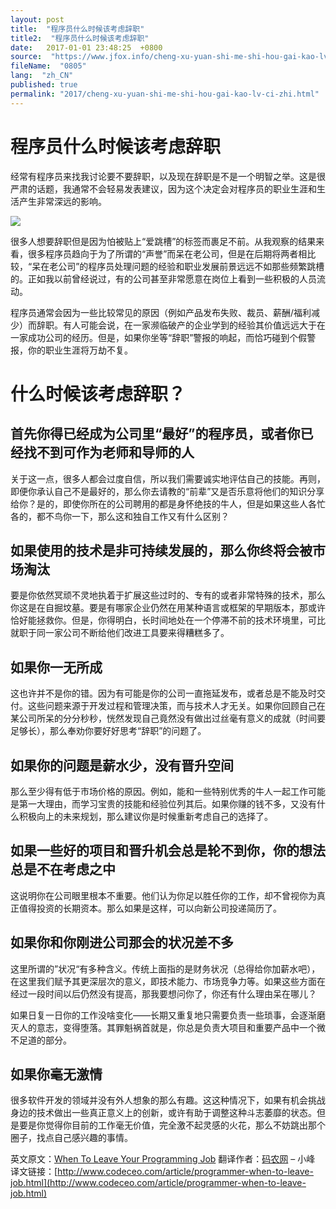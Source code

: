 ```yaml
---
layout: post
title:  "程序员什么时候该考虑辞职"
title2:  "程序员什么时候该考虑辞职"
date:   2017-01-01 23:48:25  +0800
source:  "https://www.jfox.info/cheng-xu-yuan-shi-me-shi-hou-gai-kao-lv-ci-zhi.html"
fileName:  "0805"
lang:  "zh_CN"
published: true
permalink: "2017/cheng-xu-yuan-shi-me-shi-hou-gai-kao-lv-ci-zhi.html"
---
```


# 程序员什么时候该考虑辞职 


经常有程序员来找我讨论要不要辞职，以及现在辞职是不是一个明智之举。这是很严肃的话题，我通常不会轻易发表建议，因为这个决定会对程序员的职业生涯和生活产生非常深远的影响。

![](f2c4128.jpg)

很多人想要辞职但是因为怕被贴上“爱跳槽”的标签而裹足不前。从我观察的结果来看，很多程序员趋向于为了所谓的“声誉”而呆在老公司，但是在后期将两者相比较，“呆在老公司”的程序员处理问题的经验和职业发展前景远远不如那些频繁跳槽的。正如我以前曾经说过，有的公司甚至非常愿意在岗位上看到一些积极的人员流动。

程序员通常会因为一些比较常见的原因（例如产品发布失败、裁员、薪酬/福利减少）而辞职。有人可能会说，在一家濒临破产的企业学到的经验其价值远远大于在一家成功公司的经历。但是，如果你坐等“辞职”警报的响起，而恰巧碰到个假警报，你的职业生涯将万劫不复。

# **什么时候该考虑辞职？**

## 首先你得已经成为公司里“最好”的程序员，或者你已经找不到可作为老师和导师的人

关于这一点，很多人都会过度自信，所以我们需要诚实地评估自己的技能。再则，即便你承认自己不是最好的，那么你去请教的“前辈”又是否乐意将他们的知识分享给你？是的，即使你所在的公司聘用的都是身怀绝技的牛人，但是如果这些人各忙各的，都不鸟你一下，那么这和独自工作又有什么区别？

## 如果使用的技术是非可持续发展的，那么你终将会被市场淘汰

要是你依然冥顽不灵地执着于扩展这些过时的、专有的或者非常特殊的技术，那么你这是在自掘坟墓。要是有哪家企业仍然在用某种语言或框架的早期版本，那或许恰好能拯救你。但是，你得明白，长时间地处在一个停滞不前的技术环境里，可比就职于同一家公司不断给他们改进工具要来得糟糕多了。

## 如果你一无所成

这也许并不是你的错。因为有可能是你的公司一直拖延发布，或者总是不能及时交付。这些问题来源于开发过程和管理决策，而与技术人才无关。如果你回顾自己在某公司所呆的分分秒秒，恍然发现自己竟然没有做出过丝毫有意义的成就（时间要足够长），那么奉劝你要好好思考“辞职”的问题了。

## 如果你的问题是薪水少，没有晋升空间

那么至少得有低于市场价格的原因。例如，能和一些特别优秀的牛人一起工作可能是第一大理由，而学习宝贵的技能和经验位列其后。如果你赚的钱不多，又没有什么积极向上的未来规划，那么建议你是时候重新考虑自己的选择了。

## 如果一些好的项目和晋升机会总是轮不到你，你的想法总是不在考虑之中

这说明你在公司眼里根本不重要。他们认为你足以胜任你的工作，却不曾视你为真正值得投资的长期资本。那么如果是这样，可以向新公司投递简历了。

## 如果你和你刚进公司那会的状况差不多

这里所谓的”状况“有多种含义。传统上面指的是财务状况（总得给你加薪水吧），在这里我们赋予其更深层次的意义，即技术能力、市场竞争力等。如果这些方面在经过一段时间以后仍然没有提高，那我要想问你了，你还有什么理由呆在哪儿？

如果日复一日你的工作没啥变化——长期又重复地只需要负责一些琐事，会逐渐磨灭人的意志，变得堕落。其罪魁祸首就是，你总是负责大项目和重要产品中一个微不足道的部分。

## 如果你毫无激情

很多软件开发的领域并没有外人想象的那么有趣。这这种情况下，如果有机会挑战身边的技术做出一些真正意义上的创新，或许有助于调整这种斗志萎靡的状态。但是要是你觉得你目前的工作毫无价值，完全激不起灵感的火花，那么不妨跳出那个圈子，找点自己感兴趣的事情。

英文原文：[When To Leave Your Programming Job](http://java.dzone.com/articles/when-leave-your-programming) 翻译作者：[码农网](http://www.codeceo.com/) – 小峰 译文链接：[http://www.codeceo.com/article/programmer-when-to-leave-job.html](http://www.codeceo.com/article/programmer-when-to-leave-job.html)
